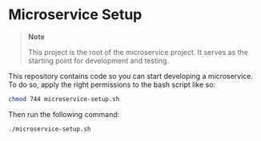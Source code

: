 # Microservice Setup

> **Note**
>
> This project is the root of the microservice project. It serves as the starting point for development and testing.

This repository contains code so you can start developing a microservice.
To do so, apply the right permissions to the bash script like so:

```bash
chmod 744 microservice-setup.sh
```

Then run the following command:

```bash
./microservice-setup.sh
```
